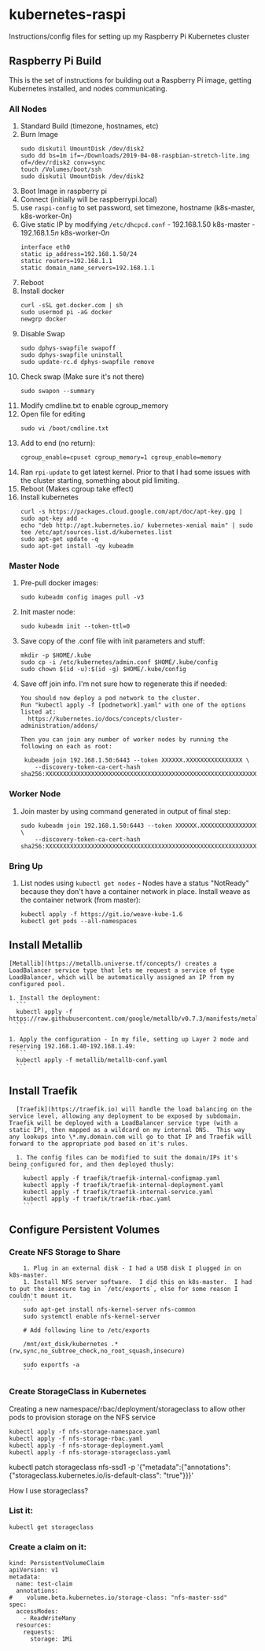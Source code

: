 # kubernetes-raspi
Instructions/config files for setting up my Raspberry Pi Kubernetes cluster

## Raspberry Pi Build
This is the set of instructions for building out a Raspberry Pi image, getting Kubernetes installed, and nodes communicating.  

### All Nodes
1. Standard Build (timezone, hostnames, etc)
  1. Burn Image
      ```
      sudo diskutil UmountDisk /dev/disk2
      sudo dd bs=1m if=~/Downloads/2019-04-08-raspbian-stretch-lite.img of=/dev/rdisk2 conv=sync
      touch /Volumes/boot/ssh
      sudo diskutil UmountDisk /dev/disk2  
      ```
  1. Boot Image in raspberry pi
  1. Connect (initially will be raspberrypi.local)
  1. use `raspi-config` to set password, set timezone, hostname (k8s-master, k8s-worker-0n)
  1. Give static IP by modifying `/etc/dhcpcd.conf`
    - 192.168.1.50  k8s-master
    - 192.168.1.5*n*  k8s-worker-0*n*
        ```
        interface eth0
        static ip_address=192.168.1.50/24
        static routers=192.168.1.1
        static domain_name_servers=192.168.1.1
        ```
  1. Reboot
1. Install docker
    ```
    curl -sSL get.docker.com | sh
    sudo usermod pi -aG docker
    newgrp docker
    ```
1. Disable Swap
    ```
    sudo dphys-swapfile swapoff
    sudo dphys-swapfile uninstall
    sudo update-rc.d dphys-swapfile remove
    ```
1. Check swap (Make sure it's not there)
    ```
    sudo swapon --summary
    ```
1. Modify cmdline.txt to enable cgroup_memory
  1. Open file for editing
      ```
      sudo vi /boot/cmdline.txt
      ```
  1. Add to end (no return):
      ```
      cgroup_enable=cpuset cgroup_memory=1 cgroup_enable=memory
      ```
1. Ran `rpi-update` to get latest kernel.  Prior to that I had some issues with the cluster starting, something about pid limiting.
1. Reboot (Makes cgroup take effect)
1. Install kubernetes
    ```
    curl -s https://packages.cloud.google.com/apt/doc/apt-key.gpg | sudo apt-key add -
    echo "deb http://apt.kubernetes.io/ kubernetes-xenial main" | sudo tee /etc/apt/sources.list.d/kubernetes.list
    sudo apt-get update -q
    sudo apt-get install -qy kubeadm
    ```

### Master Node
1. Pre-pull docker images:
    ```
    sudo kubeadm config images pull -v3
    ```
1. Init master node:
    ```
    sudo kubeadm init --token-ttl=0
    ```
1. Save copy of the .conf file with init parameters and stuff:
    ```
    mkdir -p $HOME/.kube
    sudo cp -i /etc/kubernetes/admin.conf $HOME/.kube/config
    sudo chown $(id -u):$(id -g) $HOME/.kube/config
    ```
1. Save off join info.  I'm not sure how to regenerate this if needed:
    ```
    You should now deploy a pod network to the cluster.
    Run "kubectl apply -f [podnetwork].yaml" with one of the options listed at:
      https://kubernetes.io/docs/concepts/cluster-administration/addons/

    Then you can join any number of worker nodes by running the following on each as root:

     kubeadm join 192.168.1.50:6443 --token XXXXXX.XXXXXXXXXXXXXXXX \
        --discovery-token-ca-cert-hash sha256:XXXXXXXXXXXXXXXXXXXXXXXXXXXXXXXXXXXXXXXXXXXXXXXXXXXXXXXXXXXXXXXX
    ```

### Worker Node
1. Join master by using command generated in output of final step:
    ```
    sudo kubeadm join 192.168.1.50:6443 --token XXXXXX.XXXXXXXXXXXXXXXX \
        --discovery-token-ca-cert-hash sha256:XXXXXXXXXXXXXXXXXXXXXXXXXXXXXXXXXXXXXXXXXXXXXXXXXXXXXXXXXXXXXXXX
    ```

### Bring Up
1. List nodes using `kubectl get nodes` - Nodes have a status "NotReady" because they don't have a container network in place.  Install weave as the container network (from master):
    ```
    kubectl apply -f https://git.io/weave-kube-1.6
    kubectl get pods --all-namespaces
    ```



## Install Metallib
    [Metallib](https://metallb.universe.tf/concepts/) creates a LoadBalancer service type that lets me request a service of type LoadBalancer, which will be automatically assigned an IP from my configured pool.

    1. Install the deployment:
      ```
      kubectl apply -f https://raw.githubusercontent.com/google/metallb/v0.7.3/manifests/metallb.yaml
      ```

    1. Apply the configuration - In my file, setting up Layer 2 mode and reserving 192.168.1.40-192.168.1.49:
      ```
      kubectl apply -f metallib/metallb-conf.yaml
      ```


## Install Traefik
      [Traefik](https://traefik.io) will handle the load balancing on the service level, allowing any deployment to be exposed by subdomain.  Traefik will be deployed with a LoadBalancer service type (with a static IP), then mapped as a wildcard on my internal DNS.  This way any lookups into \*.my.domain.com will go to that IP and Traefik will forward to the appropriate pod based on it's rules.  

      1. The config files can be modified to suit the domain/IPs it's being configured for, and then deployed thusly:
        ```
        kubectl apply -f traefik/traefik-internal-configmap.yaml
        kubectl apply -f traefik/traefik-internal-deployment.yaml
        kubectl apply -f traefik/traefik-internal-service.yaml
        kubectl apply -f traefik/traefik-rbac.yaml
        ```





## Configure Persistent Volumes

### Create NFS Storage to Share
        1. Plug in an external disk - I had a USB disk I plugged in on k8s-master.
        1. Install NFS server software.  I did this on k8s-master.  I had to put the insecure tag in `/etc/exports`, else for some reason I couldn't mount it.
        ```
        sudo apt-get install nfs-kernel-server nfs-common
        sudo systemctl enable nfs-kernel-server

        # Add following line to /etc/exports

        /mnt/ext_disk/kubernetes .*(rw,sync,no_subtree_check,no_root_squash,insecure)

        sudo exportfs -a
        ```

### Create StorageClass in Kubernetes
  Creating a new namespace/rbac/deployment/storageclass to allow other pods to provision storage on the NFS service

  ```
  kubectl apply -f nfs-storage-namespace.yaml
  kubectl apply -f nfs-storage-rbac.yaml
  kubectl apply -f nfs-storage-deployment.yaml
  kubectl apply -f nfs-storage-storageclass.yaml
  ```

  kubectl patch storageclass nfs-ssd1 -p '{"metadata":{"annotations": {"storageclass.kubernetes.io/is-default-class": "true"}}}'

  How I use storageclass?

### List it:
  ```
  kubectl get storageclass
  ```

### Create a claim on it:
  ```
  kind: PersistentVolumeClaim
  apiVersion: v1
  metadata:
    name: test-claim
    annotations:
  #    volume.beta.kubernetes.io/storage-class: "nfs-master-ssd"
  spec:
    accessModes:
      - ReadWriteMany
    resources:
      requests:
        storage: 1Mi
  ```
